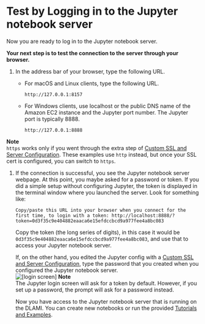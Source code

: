 # Test by Logging in to the Jupyter notebook server<a name="setup-jupyter-login"></a>

Now you are ready to log in to the Jupyter notebook server\.

**Your next step is to test the connection to the server through your browser\.**

1. In the address bar of your browser, type the following URL\.

   + For macOS and Linux clients, type the following URL\.

     ```
     http://127.0.0.1:8157
     ```

   + For Windows clients, use localhost or the public DNS name of the Amazon EC2 instance and the Jupyter port number\. The Jupyter port is typically 8888\.

     ```
     http://127.0.0.1:8888
     ```
**Note**  
`https` works only if you went through the extra step of [Custom SSL and Server Configuration](setup-jupyter-config.md)\. These examples use `http` instead, but once your SSL cert is configured, you can switch to `https`\. 

1. If the connection is successful, you see the Jupyter notebook server webpage\. At this point, you maybe asked for a password or token\. If you did a simple setup without configuring Jupyter, the token is displayed in the terminal window where you launched the server\. Look for something like: 

   `Copy/paste this URL into your browser when you connect for the first time, to login with a token: http://localhost:8888/?token=0d3f35c9e404882eaaca6e15efdccbcd9a977fee4a8bc083`

   Copy the token \(the long series of digits\), in this case it would be `0d3f35c9e404882eaaca6e15efdccbcd9a977fee4a8bc083`, and use that to access your Jupyter notebook server\.

   If, on the other hand, you edited the Jupyter config with a [Custom SSL and Server Configuration](setup-jupyter-config.md), type the password that you created when you configured the Jupyter notebook server\.  
![\[login screen\]](http://docs.aws.amazon.com/dlami/latest/devguide/images/jupyter-login.png)
**Note**  
The Jupyter login screen will ask for a token by default\. However, if you set up a password, the prompt will ask for a password instead\.

   Now you have access to the Jupyter notebook server that is running on the DLAMI\. You can create new notebooks or run the provided [Tutorials and Examples](tutorials.md)\.